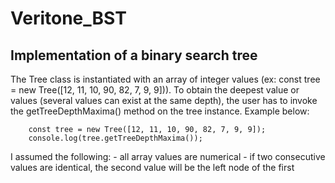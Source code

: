 # Veritone_BST

## Implementation of a binary search tree
The Tree class is instantiated with an array of integer values (ex: const tree = new Tree([12, 11, 10, 90, 82, 7, 9, 9])). To obtain the deepest value or values (several values can exist at the same depth), the user has to invoke the getTreeDepthMaxima() method on the tree instance. Example below:

        const tree = new Tree([12, 11, 10, 90, 82, 7, 9, 9]);
        console.log(tree.getTreeDepthMaxima());

I assumed the following:
    - all array values are numerical
    - if two consecutive values are identical, the second value will be the left node of the first
